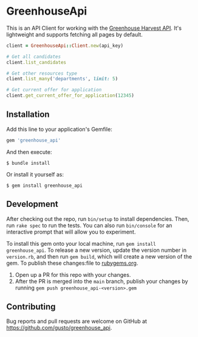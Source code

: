 # GreenhouseApi

This is an API Client for working with the [Greenhouse Harvest API](https://developers.greenhouse.io/harvest.html). It's lightweight and supports fetching all pages by default.

```ruby
client = GreenhouseApi::Client.new(api_key)

# Get all candidates
client.list_candidates

# Get other resources type
client.list_many('departments', limit: 5)

# Get current offer for application
client.get_current_offer_for_application(12345)

```

## Installation

Add this line to your application's Gemfile:

```ruby
gem 'greenhouse_api'
```

And then execute:

    $ bundle install

Or install it yourself as:

    $ gem install greenhouse_api

## Development

After checking out the repo, run `bin/setup` to install dependencies. Then, run `rake spec` to run the tests. You can also run `bin/console` for an interactive prompt that will allow you to experiment.

To install this gem onto your local machine, run `gem install greenhouse_api`. To release a new version, update the version number in `version.rb`, and then run `gem build`, which will create a new version of the gem. To publish these changes:file to [rubygems.org](https://rubygems.org).
1. Open up a PR for this repo with your changes.
2. After the PR is merged into the `main` branch, publish your changes by running `gem push greenhouse_api-<version>.gem`

## Contributing

Bug reports and pull requests are welcome on GitHub at https://github.com/gusto/greenhouse_api.

